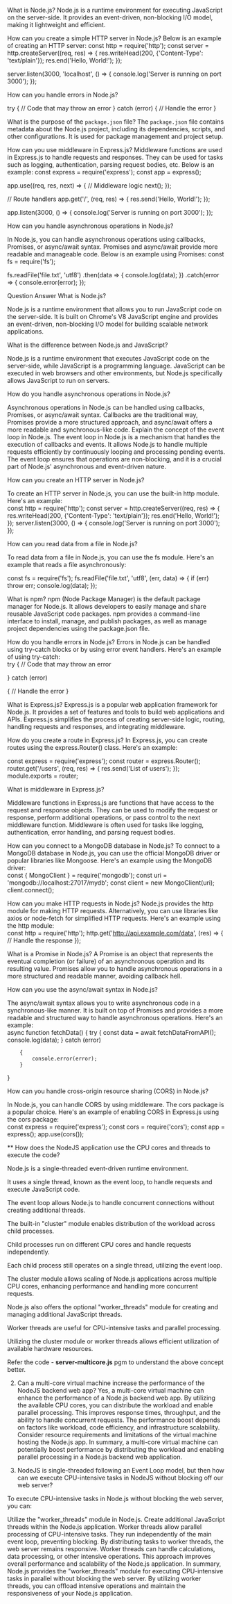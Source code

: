 

What is Node.js?
Node.js is a runtime environment for executing JavaScript on the server-side. It provides an event-driven, non-blocking I/O model, making it lightweight and efficient.

How can you create a simple HTTP server in Node.js?
Below is an example of creating an HTTP server:
const http = require('http');
const server = http.createServer((req, res) => {
res.writeHead(200, {'Content-Type': 'text/plain'});
res.end('Hello, World!');
});

server.listen(3000, 'localhost', () => {
console.log('Server is running on port 3000');
});

How can you handle errors in Node.js?

try {
  // Code that may throw an error
} catch (error) {
  // Handle the error
}

What is the purpose of the `package.json` file?
The `package.json` file contains metadata about the Node.js project, including its dependencies, scripts, and other configurations. It is used for package management and project setup.

How can you use middleware in Express.js?
Middleware functions are used in Express.js to handle requests and responses. They can be used for tasks such as logging, authentication, parsing request bodies, etc. Below is an example:
const express = require('express');
const app = express();

app.use((req, res, next) => {
  // Middleware logic
  next();
});

// Route handlers
app.get('/', (req, res) => {
  res.send('Hello, World!');
});

app.listen(3000, () => {
  console.log('Server is running on port 3000');
});


How can you handle asynchronous operations in Node.js?

In Node.js, you can handle asynchronous operations using callbacks, Promises, or async/await syntax. Promises and async/await provide more readable and manageable code. Below is an example using Promises:
const fs = require('fs');

fs.readFile('file.txt', 'utf8')
  .then(data => {
    console.log(data);
  })
  .catch(error => {
    console.error(error);
  });



Question	                  Answer
What is Node.js?

Node.js is a runtime environment that allows you to run JavaScript code on the server-side. It is built on Chrome's V8 JavaScript engine and provides an event-driven, non-blocking I/O model for building scalable network applications.

What is the difference between Node.js and JavaScript?

Node.js is a runtime environment that executes JavaScript code on the server-side, while JavaScript is a programming language. JavaScript can be executed in web browsers and other environments, but Node.js specifically allows JavaScript to run on servers.

How do you handle asynchronous operations in Node.js?

Asynchronous operations in Node.js can be handled using callbacks, Promises, or async/await syntax. Callbacks are the traditional way, Promises provide a more structured approach, and async/await offers a more readable and synchronous-like code.
Explain the concept of the event loop in Node.js.	The event loop in Node.js is a mechanism that handles the execution of callbacks and events. It allows Node.js to handle multiple requests efficiently by continuously looping and processing pending events. The event loop ensures that operations are non-blocking, and it is a crucial part of Node.js' asynchronous and event-driven nature.

How can you create an HTTP server in Node.js?

To create an HTTP server in Node.js, you can use the built-in http module. Here's an example: <br>
const http = require('http'); 
const server = http.createServer((req, res) => { res.writeHead(200, {'Content-Type': 'text/plain'}); 
res.end('Hello, World!'); }); 
server.listen(3000, () => { console.log('Server is running on port 3000'); });

How can you read data from a file in Node.js?

To read data from a file in Node.js, you can use the fs module. Here's an example that reads a file asynchronously: <br>

const fs = require('fs');
fs.readFile('file.txt', 'utf8', (err, data) => { if (err) throw err; console.log(data); });

What is npm?
npm (Node Package Manager) is the default package manager for Node.js. It allows developers to easily manage and share reusable JavaScript code packages. npm provides a command-line interface to install, manage, and publish packages, as well as manage project dependencies using the package.json file.

How do you handle errors in Node.js?
Errors in Node.js can be handled using try-catch blocks or by using error event handlers. Here's an example of using try-catch: <br>
try
{ 
// Code that may throw an error

} catch (error)

{ // Handle the error }

What is Express.js?
Express.js is a popular web application framework for Node.js. It provides a set of features and tools to build web applications and APIs. Express.js simplifies the process of creating server-side logic, routing, handling requests and responses, and integrating middleware.

How do you create a route in Express.js?
In Express.js, you can create routes using the express.Router() class. Here's an example: <br>

const express = require('express');
const router = express.Router();
router.get('/users', (req, res) => { res.send('List of users'); });
module.exports = router;

What is middleware in Express.js?

Middleware functions in Express.js are functions that have access to the request and response objects. They can be used to modify the request or response, perform additional operations, or pass control to the next middleware function. Middleware is often used for tasks like logging, authentication, error handling, and parsing request bodies.

How can you connect to a MongoDB database in Node.js?
To connect to a MongoDB database in Node.js, you can use the official MongoDB driver or popular libraries like Mongoose. Here's an example using the MongoDB driver: <br>const { MongoClient } = require('mongodb'); const uri = 'mongodb://localhost:27017/mydb'; const client = new MongoClient(uri); client.connect();

How can you make HTTP requests in Node.js?
Node.js provides the http module for making HTTP requests. Alternatively, you can use libraries like axios or node-fetch for simplified HTTP requests. Here's an example using the http module: <br>const http = require('http'); http.get('http://api.example.com/data', (res) => { // Handle the response });

What is a Promise in Node.js?
A Promise is an object that represents the eventual completion (or failure) of an asynchronous operation and its resulting value. Promises allow you to handle asynchronous operations in a more structured and readable manner, avoiding callback hell.

How can you use the async/await syntax in Node.js?

The async/await syntax allows you to write asynchronous code in a synchronous-like manner. It is built on top of Promises and provides a more readable and structured way to handle asynchronous operations. Here's an example:<br>
async function fetchData()
{
    try {
        const data = await fetchDataFromAPI();
        console.log(data);
        } catch (error)

        {
            console.error(error);
        }
}

How can you handle cross-origin resource sharing (CORS) in Node.js?

In Node.js, you can handle CORS by using middleware. The cors package is a popular choice.
Here's an example of enabling CORS in Express.js using the cors package:<br>
const express = require('express');
const cors = require('cors');
const app = express(); app.use(cors());





** How does the NodeJS application use the CPU cores and threads to execute the code?

Node.js is a single-threaded event-driven runtime environment.

It uses a single thread, known as the event loop, to handle requests and execute JavaScript code.

The event loop allows Node.js to handle concurrent connections without creating additional threads.

The built-in "cluster" module enables distribution of the workload across child processes.

Child processes run on different CPU cores and handle requests independently.

Each child process still operates on a single thread, utilizing the event loop.

The cluster module allows scaling of Node.js applications across multiple CPU cores, enhancing performance and handling more concurrent requests.

Node.js also offers the optional "worker_threads" module for creating and managing additional JavaScript threads.

Worker threads are useful for CPU-intensive tasks and parallel processing.

Utilizing the cluster module or worker threads allows efficient utilization of available hardware resources.

Refer the code - **server-multicore.js** pgm to understand the above concept better.


2. Can a multi-core virtual machine increase the performance of the NodeJS backend web app?
Yes, a multi-core virtual machine can enhance the performance of a Node.js backend web app.
By utilizing the available CPU cores, you can distribute the workload and enable parallel processing.
This improves response times, throughput, and the ability to handle concurrent requests.
The performance boost depends on factors like workload, code efficiency, and infrastructure scalability.
Consider resource requirements and limitations of the virtual machine hosting the Node.js app.
In summary, a multi-core virtual machine can potentially boost performance by distributing the workload and enabling parallel processing in a Node.js backend web application.

3. NodeJS is single-threaded following an Event Loop model, but then how can we execute CPU-intensive tasks in NodeJS without blocking off our web server?

To execute CPU-intensive tasks in Node.js without blocking the web server, you can:

Utilize the "worker_threads" module in Node.js.
Create additional JavaScript threads within the Node.js application.
Worker threads allow parallel processing of CPU-intensive tasks.
They run independently of the main event loop, preventing blocking.
By distributing tasks to worker threads, the web server remains responsive.
Worker threads can handle calculations, data processing, or other intensive operations.
This approach improves overall performance and scalability of the Node.js application.
In summary, Node.js provides the "worker_threads" module for executing CPU-intensive tasks in parallel without blocking the web server. By utilizing worker threads, you can offload intensive operations and maintain the responsiveness of your Node.js application.




